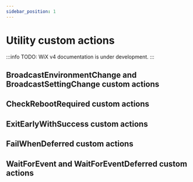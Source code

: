 ```yaml
---
sidebar_position: 1
---
```


# Utility custom actions

:::info
TODO: WiX v4 documentation is under development.
:::

## BroadcastEnvironmentChange and BroadcastSettingChange custom actions

## CheckRebootRequired custom actions

## ExitEarlyWithSuccess custom actions

## FailWhenDeferred custom actions

## WaitForEvent and WaitForEventDeferred custom actions

